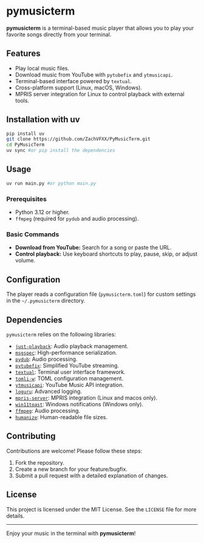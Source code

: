 # pymusicterm

**pymusicterm** is a terminal-based music player that allows you to play your favorite songs directly from your terminal. 

## Features

- Play local music files.
- Download music from YouTube with `pytubefix` and `ytmusicapi`.
- Terminal-based interface powered by `textual`.
- Cross-platform support (Linux, macOS, Windows).
- MPRIS server integration for Linux to control playback with external tools.

## Installation with uv
```bash	
pip install uv
git clone https://github.com/ZachVFXX/PyMusicTerm.git
cd PyMusicTerm
uv sync #or pip install the dependencies
```


## Usage
```bash	
uv run main.py #or python main.py
```

### Prerequisites
- Python 3.12 or higher.
- `ffmpeg` (required for `pydub` and audio processing).

### Basic Commands
- **Download from YouTube:** Search for a song or paste the URL.
- **Control playback:** Use keyboard shortcuts to play, pause, skip, or adjust volume.

## Configuration

The player reads a configuration file (`pymusicterm.toml`) for custom settings in the `~/.pymusicterm` directory.

## Dependencies

`pymusicterm` relies on the following libraries:

- [`just-playback`](https://pypi.org/project/just-playback/): Audio playback management.
- [`msgspec`](https://pypi.org/project/msgspec/): High-performance serialization.
- [`pydub`](https://pypi.org/project/pydub/): Audio processing.
- [`pytubefix`](https://pypi.org/project/pytubefix/): Simplified YouTube streaming.
- [`textual`](https://pypi.org/project/textual/): Terminal user interface framework.
- [`tomli-w`](https://pypi.org/project/tomli-w/): TOML configuration management.
- [`ytmusicapi`](https://pypi.org/project/ytmusicapi/): YouTube Music API integration.
- [`loguru`](https://pypi.org/project/loguru/): Advanced logging.
- [`mpris-server`](https://pypi.org/project/mpris-server/): MPRIS integration (Linux and macos only).
- [`win11toast`](https://pypi.org/project/win11toast/): Windows notifications (Windows only).
- [`ffmpeg`](https://ffmpeg.org/): Audio processing.
- [`humanize`](https://pypi.org/project/humanize/): Human-readable file sizes.

## Contributing

Contributions are welcome! Please follow these steps:

1. Fork the repository.
2. Create a new branch for your feature/bugfix.
3. Submit a pull request with a detailed explanation of changes.

## License

This project is licensed under the MIT License. See the `LICENSE` file for more details.

---

Enjoy your music in the terminal with **pymusicterm**!

